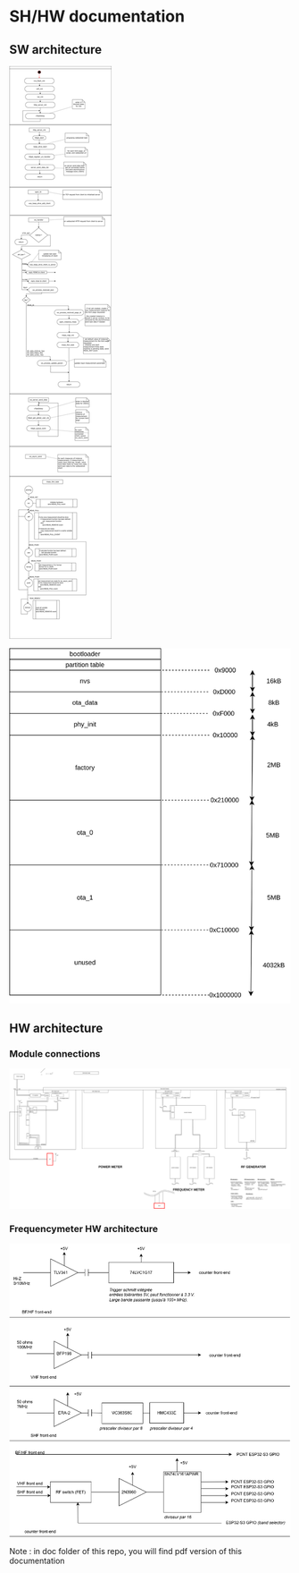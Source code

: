 # SH/HW documentation

## SW architecture
![SW architecture](archi-sw.drawio.svg)

![Partition table](partition-table.drawio.svg)

## HW architecture

### Module connections
![Module connections](hw-synoptique.drawio.svg)

### Frequencymeter HW architecture
![Frequencymeter HW architecture](rf-freq-archi.drawio.svg)


Note : in doc folder of this repo, you will find pdf version of this documentation
